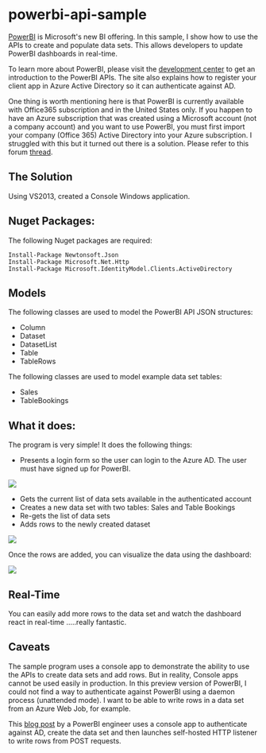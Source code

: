 # powerbi-api-sample

[PowerBI](https://msdn.microsoft.com/powerbi) is Microsoft's new BI offering. In this sample, I show how to use the APIs to create and populate data sets. This allows developers to update PowerBI dashboards in real-time.

To learn more about PowerBI, please visit the [development center](https://msdn.microsoft.com/en-us/library/dn877544.aspx) to get an introduction to the PowerBI APIs. The site also explains how to register your client app in Azure Active Directory so it can authenticate against AD.

One thing is worth mentioning here is that PowerBI is currently available with Office365 subscription and in the United States only. If you happen to have an Azure subscription that was created using a Microsoft account (not a company account) and you want to use PowerBI, you must first import your company (Office 365) Active Directory into your Azure subscription. I struggled with this but it turned out there is a solution. Please refer to this forum [thread](https://social.msdn.microsoft.com/Forums/en-US/c4e3d746-8dc0-4249-b954-f2cc49b61f2a/how-to-associate-an-existing-microsoft-accountbased-azure-subscription-with-my-organization-in?forum=WindowsAzureAD).
  
## The Solution

Using VS2013, created a Console Windows application.

## Nuget Packages:

The following Nuget packages are required:

```
Install-Package Newtonsoft.Json
Install-Package Microsoft.Net.Http
Install-Package Microsoft.IdentityModel.Clients.ActiveDirectory
```

## Models

The following classes are used to model the PowerBI API JSON structures:

* Column
* Dataset
* DatasetList
* Table 
* TableRows

The following classes are used to model example data set tables:

* Sales
* TableBookings

## What it does:

The program is very simple! It does the following things:

* Presents a login form so the user can login to the Azure AD. The user must have signed up for PowerBI.

![](http://i.imgur.com/ow8LHEg.png)

* Gets the current list of data sets available in the authenticated account
* Creates a new data set with two tables: Sales and Table Bookings
* Re-gets the list of data sets
* Adds rows to the newly created dataset

![](http://i.imgur.com/flvWQMX.png)

Once the rows are added, you can visualize the data using the dashboard:

![](http://i.imgur.com/yo8ZW2x.png)

## Real-Time

You can easily add more rows to the data set and watch the dashboard react in real-time .....really fantastic. 

## Caveats

The sample program uses a console app to demonstrate the ability to use the APIs to create data sets and add rows. But in reality, Console apps cannot be used easily in production. In this preview version of PowerBI, I could not find a way to authenticate against PowerBI using a daemon process (unattended mode). I want to be able to write rows in a data set from an Azure Web Job, for example. 

This [blog post](http://blogs.msdn.com/b/powerbidev/archive/2014/12/23/power-bi-apis-real-time-example.aspx) by a PowerBI engineer uses a console app to authenticate against AD, create the data set and then launches self-hosted HTTP listener to write rows from POST requests.
